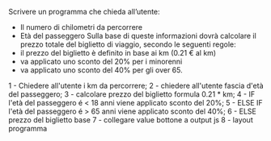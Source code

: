 Scrivere un programma che chieda all’utente:
- Il numero di chilometri da percorrere
- Età del passeggero
Sulla base di queste informazioni dovrà calcolare il prezzo totale del biglietto di viaggio, secondo le seguenti regole:
- il prezzo del biglietto è definito in base ai km (0.21 € al km)
- va applicato uno sconto del 20% per i minorenni
- va applicato uno sconto del 40% per gli over 65.


1 - Chiedere all'utente i km da percorrere;
2 - chiedere all'utente fascia d'età del passeggero;
3 - calcolare prezzo del biglietto formula 0.21 * km;
4 - IF l'età del passeggero é < 18 anni viene applicato sconto del 20%;
5 - ELSE IF l'età del passeggero é > 65 anni viene applicato sconto del 40%;
6 - ELSE prezzo del biglietto base
7 - collegare value bottone a output js
8 - layout programma